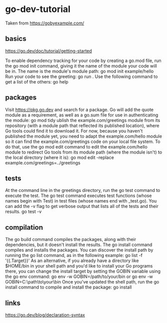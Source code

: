 # go-dev-tutorial
Taken from https://gobyexample.com/

## basics
https://go.dev/doc/tutorial/getting-started

To enable dependency tracking for your code by creating a go.mod file, run the go mod init command, giving it the name of the module your code will be in. The name is the module's module path:
    go mod init example/hello
Run your code to see the greeting:
    go run .
Use the following command to get a list of the others:
    go help

## packages
Visit https://pkg.go.dev and search for a package.
Go will add the quote module as a requirement, as well as a go.sum file for use in authenticating the module:
    go mod tidy
ublish the example.com/greetings module from its repository (with a module path that reflected its published location), where Go tools could find it to download it. For now, because you haven't published the module yet, you need to adapt the example.com/hello module so it can find the example.com/greetings code on your local file system.
To do that, use the go mod edit command to edit the example.com/hello module to redirect Go tools from its module path (where the module isn't) to the local directory (where it is):
    go mod edit -replace example.com/greetings=../greetings

## tests
At the command line in the greetings directory, run the go test command to execute the test.
The go test command executes test functions (whose names begin with Test) in test files (whose names end with _test.go). You can add the -v flag to get verbose output that lists all of the tests and their results.
    go test -v

## compilation
The go build command compiles the packages, along with their dependencies, but it doesn't install the results.
The go install command compiles and installs the packages.
You can discover the install path by running the go list command, as in the following example:
    go list -f '{{.Target}}'
As an alternative, if you already have a directory like $HOME/bin in your shell path and you'd like to install your Go programs there, you can change the install target by setting the GOBIN variable using the go env command:
    go env -w GOBIN=/path/to/your/bin
or
    go env -w GOBIN=C:\path\to\your\bin
Once you've updated the shell path, run the go install command to compile and install the package:
    go install

## links
https://go.dev/blog/declaration-syntax
